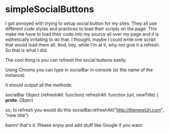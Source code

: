 simpleSocialButtons
===================

I got annoyed with trying to setup social button for my sites. 
They all use different code styles and practices to load their scripts on the page. This make me have to load
their code into my source all over my page and it is esthetically irritating to do that. I thought, maybe I could
write one script that would load them all. And, hey, while I'm at it, why not give it a refresh. So that is what I 
did. 

The cool thing is you can refresh the social buttons easily.

Using Chrome you can type in socialBar in console (or the name of the instance)

it should output all the methods:

socialBar
Object {refreshAll: function}
refreshAll: function (url, newTitle) {
__proto__: Object

so, to refresh you would do this socialBar.refreshAll("http://thenewUrl.com", "new title")

bamn! that's it. Please enjoy and add stuff like Google if you want.
